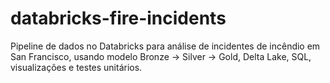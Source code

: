 # databricks-fire-incidents
Pipeline de dados no Databricks para análise de incidentes de incêndio em San Francisco, usando modelo Bronze → Silver → Gold, Delta Lake, SQL, visualizações e testes unitários.
